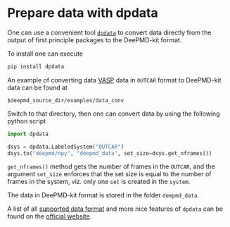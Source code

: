# Prepare data with dpdata

One can use a convenient tool [`dpdata`](https://github.com/deepmodeling/dpdata) to convert data directly from the output of first principle packages to the DeePMD-kit format.

To install one can execute
```bash
pip install dpdata
```

An example of converting data [VASP](https://www.vasp.at/) data in `OUTCAR` format to DeePMD-kit data can be found at
```
$deepmd_source_dir/examples/data_conv
```

Switch to that directory, then one can convert data by using the following python script
```python
import dpdata

dsys = dpdata.LabeledSystem("OUTCAR")
dsys.to("deepmd/npy", "deepmd_data", set_size=dsys.get_nframes())
```

`get_nframes()` method gets the number of frames in the `OUTCAR`, and the argument `set_size` enforces that the set size is equal to the number of frames in the system, viz. only one `set` is created in the `system`.

The data in DeePMD-kit format is stored in the folder `deepmd_data`.

A list of all [supported data format](https://github.com/deepmodeling/dpdata#load-data) and more nice features of `dpdata` can be found on the [official website](https://github.com/deepmodeling/dpdata).
